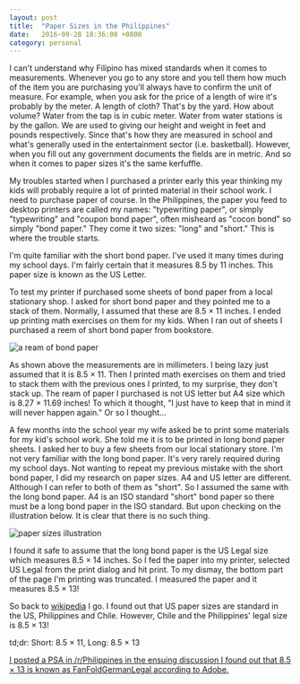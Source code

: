```yaml
---
layout: post
title:  "Paper Sizes in the Philippines"
date:   2016-09-28 18:36:00 +0800
category: personal
---
```


I can't understand why Filipino has mixed standards when it comes to
measurements. Whenever you go to any store and you tell them how much of the
item you are purchasing you'll always have to confirm the unit of measure. For
example, when you ask for the price of a length of wire it's probably by the
meter. A length of cloth? That's by the yard. How about volume? Water from the
tap is in cubic meter. Water from water stations is by the gallon. We are used
to giving our height and weight in feet and pounds respectively. Since that's
how they are measured in school and what's generally used in the entertainment
sector (i.e. basketball). However, when you fill out any government documents the
fields are in metric. And so when it comes to paper sizes it's the same
kerfuffle.

My troubles started when I purchased a printer early this year thinking my kids
will probably require a lot of printed material in their school work. I need to
purchase paper of course. In the Philippines, the paper you feed to desktop
printers are called my names: "typewriting paper", or simply "typewriting" and
"coupon bond paper", often misheard as "cocon bond" so simply "bond paper." They
come it two sizes: "long" and "short." This is where the trouble starts.

I'm quite familiar with the short bond paper. I've used it many times during my
school days. I'm fairly certain that it measures 8.5 by 11 inches. This paper
size is known as the US Letter.

To test my printer if purchased some sheets of bond paper from a local stationary
shop. I asked for short bond paper and they pointed me to a stack of them.
Normally, I assumed that these are 8.5 × 11 inches. I ended up printing math
exercises on them for my kids. When I ran out of sheets I purchased a reem of
short bond paper from bookstore.

![a ream of bond paper](http://i.imgur.com/rhegrYYh.jpg?1)

As shown above the measurements are in millimeters. I being lazy just assumed
that it is 8.5 × 11. Then I printed math exercises on them and tried to stack
them with the previous ones I printed, to my surprise, they don't stack up. The
ream of paper I purchased is not US letter but A4 size which is 8.27 × 11.69
inches! To which it thought, "I just have to keep that in mind it will never
happen again." Or so I thought…

A few months into the school year my wife asked be to print some materials for
my kid's school work. She told me it is to be printed in long bond paper sheets.
I asked her to buy a few sheets from our local stationary store. I'm not very
familiar with the long bond paper. It's very rarely required during my school
days. Not wanting to repeat my previous mistake with the short bond paper, I
did my research on paper sizes. A4 and US letter are different. Although I can
refer to both of them as "short". So I assumed the same with the long bond
paper. A4 is an ISO standard "short" bond paper so there must be a long bond
paper in the ISO standard. But upon checking on the illustration below. It is
clear that there is no such thing.

![paper sizes illustration](https://upload.wikimedia.org/wikipedia/commons/thumb/f/f6/A_size_illustration2_with_letter_and_legal.svg/562px-A_size_illustration2_with_letter_and_legal.svg.png)

I found it safe to assume that the long bond paper is the US Legal size which
measures 8.5 × 14 inches. So I fed the paper into my printer, selected US Legal
from the print dialog and hit print. To my dismay, the bottom part of the page
I'm printing was truncated. I measured the paper and it measures 8.5 × 13!

So back to [wikipedia](https://en.wikipedia.org/wiki/Paper_size "links to wikipedia's article on paper sizes")
I go. I found out that US paper sizes are standard in the US, Philippines and 
Chile. However, Chile and the Philippines' legal size is 8.5 × 13!

td;dr: Short: 8.5 × 11, Long: 8.5 × 13

<ins datetime="Wed Sep 28 10:10:39 PHT 2016">I posted a [PSA](https://www.reddit.com/r/Philippines/comments/54tdq1/psa_our_short_bond_paper_is_85_11_inches_or_us/ "links to reddit post")
in [/r/Philippines](https://www.reddit.com/r/Philippines "links to the Philippine subreddit") in the ensuing
discussion I found out that 8.5 × 13 is known as
FanFoldGermanLegal according to [Adobe](http://partners.adobe.com/public/developer/en/ps/5003.PPD_Spec_v4.3.pdf "links to adobe's spec sheet").</ins>




